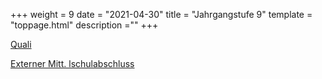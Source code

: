 +++
weight = 9
date = "2021-04-30"
title = "Jahrgangstufe 9"
template = "toppage.html"
description =""
+++

[Quali](/schullebenseiten/quali)

[Externer Mitt. lschulabschluss](/schullebenseiten/externer-mittelschulabschluss)